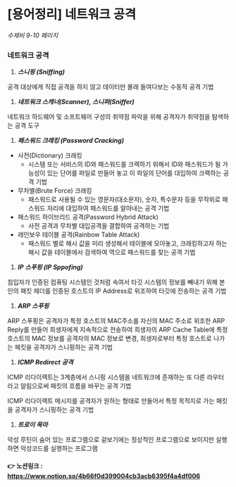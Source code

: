 # [용어정리] 네트워크 공격

*수제비  9-10 페이지*

### 네트워크 공격

1. ***스니핑 (Sniffing)***

공격 대상에게 직접 공격을 하지 않고 데이터만 몰래 들여다보는 수동적 공격 기법

1. ***네트워크 스캐너(Scanner), 스니퍼(Sniffer)***

네트워크 하드웨어 및 소프트웨어 구성의 취약점 파악을 위해 공격자가 취약점을 탐색하는 공격 도구

1. ***패스워드 크래킹 (Password Cracking)***
- 사전(Dictionary) 크래킹
    - 시스템 또는 서비스의 ID와 패스워드를 크랙하기 위해서 ID와 패스워드가 될 가능성이 있는 단어를 파일로 만들어 놓고 이 파일의 단어를 대입하여 크랙하는 공격 기법
- 무차별(Brute Force) 크래킹
    - 패스워드로 사용될 수 있는 영문자(대소문자), 숫자, 특수문자 등을 무작위로 패스워드 자리에 대입하여 패스워드를 알아내는 공격 기법
- 패스워드 하이브리드 공격(Password Hybrid Attack)
    - 사전 공격과 무차별 대입공격을 결합하여 공격하는 기법
- 레인보우 테이블 공격(Rainbow Table Attack)
    - 패스워드 별로 해시 값을 미리 생성해서 테이블에 모아놓고, 크래킹하고자 하는 해시 값을 테이블에서 검색하여 역으로 패스워드를 찾는 공격 기법
    
1. ***IP 스푸핑 (IP Sppofing)***

침입자가 인증된 컴퓨팅 시스템인 것처럼 속여서 타깃 시스템의 정보를 빼내기 위해 본인의 패킷 헤더를 인증된 호스트의 IP Address로 위조하여 타깃에 전송하는 공격 기법

1. ***ARP 스푸핑***

ARP 스푸핑은 공격자가 특정 호스트의 MAC주소를 자신의 MAC 주소로 위조한 ARP Reply를 만들어 희생자에게 지속적으로 전송하여 희생자의 ARP Cache Table에 특정 호스트의 MAC 정보를 공격자의 MAC 정보로 변경, 희생자로부터 특정 호스트로 나가는 패킷을 공격자가 스니핑하는 공격 기법

1. ***ICMP Redirect 공격***

ICMP 리다이렉트는 3계층에서 스니핑 시스템을 네트워크에 존재하는 또 다른 라우터라고 알림으로써 패킷의 흐름을 바꾸는 공격 기법

ICMP 리다이렉트 메시지를 공격자가 원하는 형태로 만들어서 특정 목적지로 가는 패킷을 공격자가 스니핑하는 공격 기법

1. ***트로이 목마***

악성 루틴이 숨어 있는 프로그램으로 겉보기에는 정상적인 프로그램으로 보이지만 실행하면 악성코드를 실행하는 프로그램


#### 👉 노션링크 : https://www.notion.so/4b66f0d399004cb3acb6395f4a4df006
